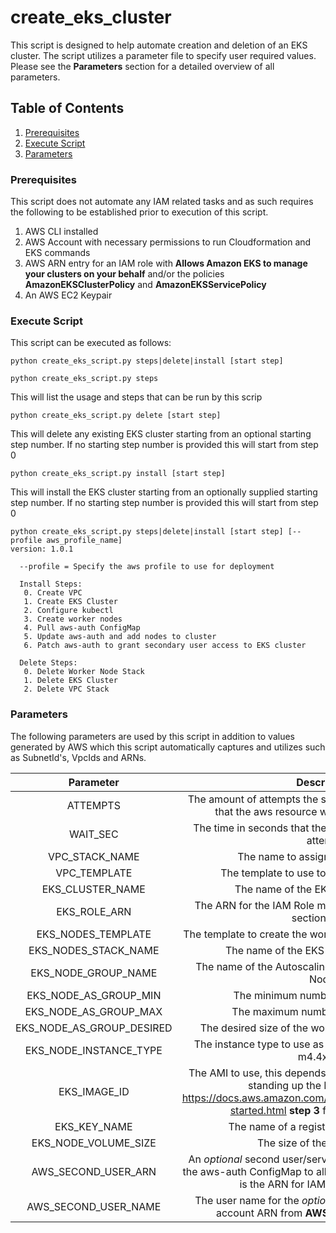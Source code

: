 # create_eks_cluster

This script is designed to help automate creation and deletion of an EKS cluster.  The script utilizes a parameter file to specify user required values.  Please see the __Parameters__ section for a detailed overview of all parameters.

## Table of Contents
1.   [Prerequisites](#prereqs)
2.   [Execute Script](#execute)
3.   [Parameters](#parameters)

<a name="prereqs"></a>
### Prerequisites

This script does not automate any IAM related tasks and as such requires the following to be established prior to execution of this script.

1.  AWS CLI installed
2.  AWS Account with necessary permissions to run Cloudformation and EKS commands
3.  AWS ARN entry for an IAM role with __Allows Amazon EKS to manage your clusters on your behalf__ and/or the policies __AmazonEKSClusterPolicy__ and __AmazonEKSServicePolicy__
4.  An AWS EC2 Keypair

<a name="execute"></a>
### Execute Script

This script can be executed as follows:

```
python create_eks_script.py steps|delete|install [start step]
```
```
python create_eks_script.py steps
```
This will list the usage and steps that can be run by this scrip

```
python create_eks_script.py delete [start step]
```
This will delete any existing EKS cluster starting from an optional starting step number.  If no starting step number is provided this will start from step 0

```
python create_eks_script.py install [start step]
```
This will install the EKS cluster starting from an optionally supplied starting step number.  If no starting step number is provided this will start from step 0

```
python create_eks_script.py steps|delete|install [start step] [--profile aws_profile_name]
version: 1.0.1

  --profile = Specify the aws profile to use for deployment

  Install Steps:
   0. Create VPC
   1. Create EKS Cluster
   2. Configure kubectl
   3. Create worker nodes
   4. Pull aws-auth ConfigMap
   5. Update aws-auth and add nodes to cluster
   6. Patch aws-auth to grant secondary user access to EKS cluster

  Delete Steps:
   0. Delete Worker Node Stack
   1. Delete EKS Cluster
   2. Delete VPC Stack
```


<a name="parameters"></a>
### Parameters

The following parameters are used by this script in addition to values generated by AWS which this script automatically captures and utilizes such as SubnetId's, VpcIds and ARNs.

|Parameter                 |Description                                                                            |
|:------------------------:|:-------------------------------------------------------------------------------------:|
|ATTEMPTS                  |The amount of attempts the script should make to validate that the aws resource was created succesfully|
|WAIT_SEC                  |The time in seconds that the script should wait between attempt                        |
|VPC_STACK_NAME            |The name to assign to the VPC Stack                                                    |
|VPC_TEMPLATE              |The template to use to create the VPC Stack                                            |
|EKS_CLUSTER_NAME          |The name of the EKS Cluster to create                                                  |
|EKS_ROLE_ARN              |The ARN for the IAM Role mentioned in the prerequisite section above                   |
|EKS_NODES_TEMPLATE        |The template to create the worker nodes for the EKS Cluster                            |
|EKS_NODES_STACK_NAME      |The name of the EKS Worker Nodes Stack                                                 |
|EKS_NODE_GROUP_NAME       |The name of the Autoscaling group for the EKS Worker Nodes                             |
|EKS_NODE_AS_GROUP_MIN     |The minimum number of worker nodes                                                     |
|EKS_NODE_AS_GROUP_MAX     |The maximum number of worker nodes                                                     |
|EKS_NODE_AS_GROUP_DESIRED |The desired size of the worker node autoscale group		                           |
|EKS_NODE_INSTANCE_TYPE    |The instance type to use as a worker node, for example m4.4xlarge                      |
|EKS_IMAGE_ID              |The AMI to use, this depends on the region where you are standing up the EKS cluster.  See https://docs.aws.amazon.com/eks/latest/userguide/getting-started.html __step 3__ for more information          |
|EKS_KEY_NAME              |The name of a registered EC2 Key to use                                                |
|EKS_NODE_VOLUME_SIZE      |The size of the instance disk                                                          |
|AWS_SECOND_USER_ARN       |An *optional* second user/service account can be added to the aws-auth ConfigMap to allow access to the cluster.  This is the ARN for IAM User to be added                                                             |
|AWS_SECOND_USER_NAME      |The user name for the *optional* secondary user/service account ARN from __AWS_SECOND_USER_ARN__|
